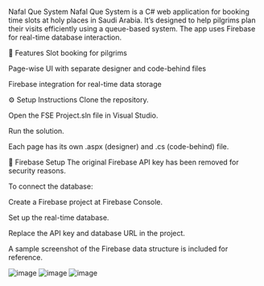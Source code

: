 Nafal Que System
Nafal Que System is a C# web application for booking time slots at holy places in Saudi Arabia. It’s designed to help pilgrims plan their visits efficiently using a queue-based system. The app uses Firebase for real-time database interaction.

🔧 Features
Slot booking for pilgrims

Page-wise UI with separate designer and code-behind files

Firebase integration for real-time data storage

⚙️ Setup Instructions
Clone the repository.

Open the FSE Project.sln file in Visual Studio.

Run the solution.

Each page has its own .aspx (designer) and .cs (code-behind) file.

🔐 Firebase Setup
The original Firebase API key has been removed for security reasons.

To connect the database:

Create a Firebase project at Firebase Console.

Set up the real-time database.

Replace the API key and database URL in the project.

A sample screenshot of the Firebase data structure is included for reference.

![image](https://github.com/user-attachments/assets/e6f462bc-724c-4b1d-bf0f-67852d1e2952)
![image](https://github.com/user-attachments/assets/84c19883-7a51-41fa-b7d5-7c71680deb40)
![image](https://github.com/user-attachments/assets/b93dcdbb-edcb-4939-ab01-a86bfa9d8bab)
